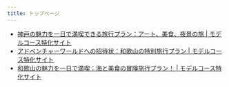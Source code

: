 ```yaml
---
title: トップページ
---
```


- [神戸の魅力を一日で満喫できる旅行プラン：アート、美食、夜景の旅 | モデルコース特化サイト](./article1.html)
- [アドベンチャーワールドへの招待状：和歌山の特別旅行プラン | モデルコース特化サイト](./article2.html)
- [和歌山の魅力を一日で満喫：海と美食の冒険旅行プラン！ | モデルコース特化サイト](./article3.html)
